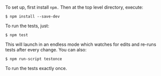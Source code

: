 To set up, first install `npm.`  Then at the top level directory, execute:

    $ npm install --save-dev

To run the tests, just:

    $ npm test

This will launch in an endless mode which watches for edits and re-runs tests
after every change.  You can also:

    $ npm run-script testonce

To run the tests exactly once.
